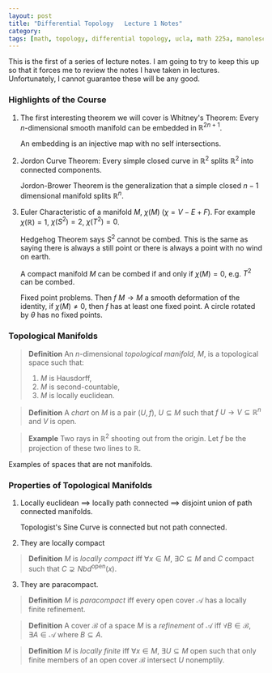 ```yaml
---
layout: post
title: "Differential Topology   Lecture 1 Notes"
category: 
tags: [math, topology, differential topology, ucla, math 225a, manolescu]
---
```


This is the first of a series of lecture notes. I am going to try to
keep this up so that it forces me to review the notes I have taken in
lectures. Unfortunately, I cannot guarantee these will be any good.

### Highlights of the Course

1. The first interesting theorem we will cover is Whitney's Theorem: Every $n$-dimensional
smooth manifold can be embedded in $\mathbb{R}^{2n+1}$.

   An embedding is an injective map with no self intersections.

2. Jordon Curve Theorem: Every simple closed curve in $\mathbb{R}^2$
splits $\mathbb{R}^2$ into connected components.

   Jordon-Brower Theorem is the generalization that a simple closed $n-1$
dimensional manifold splits $\mathbb{R}^n$.

3. Euler Characteristic of a manifold $M$, $\chi(M)$ ($\chi = V - E + F$). For example
$\chi(\mathbb{R}) = 1$, $\chi(S^2) = 2$, $\chi(T^2) = 0$.

   Hedgehog Theorem says $S^2$ cannot be combed. This is the same as saying
there is always a still point or there is always a point with no wind on
earth.

   A compact manifold $M$ can be combed if and only if $\chi(M) = 0$, e.g.
$T^2$ can be combed.

   Fixed point problems. Then $f \: M \to M$ a smooth deformation of the
identity, if $\chi(M) \neq 0$, then $f$ has at least one fixed point. A
circle rotated by $\theta$ has no fixed points.

### Topological Manifolds

> **Definition** An $n$-dimensional *topological manifold*, $M$, is a
> topological space such that:
> 1. $M$ is Hausdorff,
> 2. $M$ is second-countable,
> 3. $M$ is locally euclidean.

> **Definition** A *chart* on $M$ is a pair $(U,f)$, $U \subseteq M$ such
> that $f \: U \to V \subseteq \mathbb{R}^n$ and $V$ is open.

> **Example** Two rays in $\mathbb{R}^2$ shooting out from the origin.
> Let $f$ be the projection of these two lines to $\mathbb{R}$.

Examples of spaces that are not manifolds.

### Properties of Topological Manifolds

1. Locally euclidean $\implies$ locally path connected $\implies$
disjoint union of path connected manifolds.

   Topologist's Sine Curve is connected but not path connected.

2. They are locally compact

> **Definition** $M$ is *locally compact* iff $\forall x \in M$, $\exists C \subseteq
M$ and $C$ compact such that $C \supsetneq Nbd^{\textrm{open}}(x)$.

3. They are paracompact.

> **Definition** $M$ is *paracompact* iff every open cover $\mathscr{A}$ has a locally
finite refinement.

> **Definition** A cover $\mathscr{B}$ of a space $M$ is a *refinement*
> of $\mathscr{A}$ iff $\forall B \in \mathscr{B}$, $\exists A \in \mathscr{A}$ where $B \subseteq A$.

> **Definition** $M$ is *locally finite* iff $\forall x \in M$, $\exists
> U \subseteq M$ open such that only finite members of an open cover $\mathscr{B}$
> intersect $U$ nonemptily.
